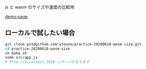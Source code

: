 js と wasm のサイズや速度の比較用

[demo page](https://ytoune.github.io/practice-20200618-wasm-size)

## ローカルで試したい場合

```sh
git clone git@github.com:ytoune/practice-20200618-wasm-size.git
cd practice-20200618-wasm-size
sh make.sh
node src/app.js
# http://localhost:3030 にサーバが立ちます
```
